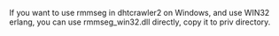 If you want to use rmmseg in dhtcrawler2 on Windows, and use WIN32 erlang, you can use rmmseg_win32.dll directly, copy it to priv directory.

